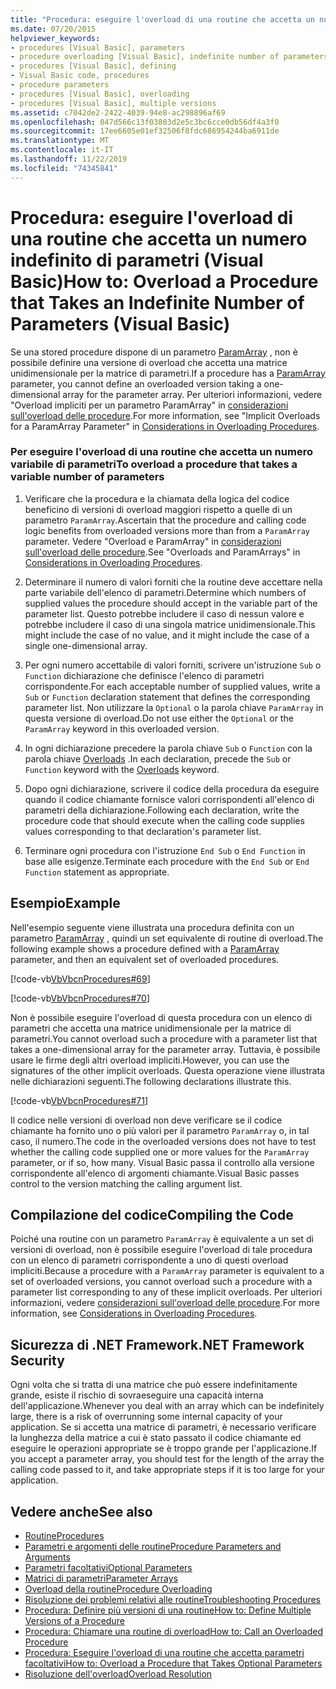 ```yaml
---
title: "Procedura: eseguire l'overload di una routine che accetta un numero indefinito di parametri"
ms.date: 07/20/2015
helpviewer_keywords:
- procedures [Visual Basic], parameters
- procedure overloading [Visual Basic], indefinite number of parameters
- procedures [Visual Basic], defining
- Visual Basic code, procedures
- procedure parameters
- procedures [Visual Basic], overloading
- procedures [Visual Basic], multiple versions
ms.assetid: c7042de2-2422-4039-94e8-ac298896af69
ms.openlocfilehash: 047d566c13f03803d2e5c3bc6cce0db56df4a3f0
ms.sourcegitcommit: 17ee6605e01ef32506f8fdc686954244ba6911de
ms.translationtype: MT
ms.contentlocale: it-IT
ms.lasthandoff: 11/22/2019
ms.locfileid: "74345841"
---
```

# <a name="how-to-overload-a-procedure-that-takes-an-indefinite-number-of-parameters-visual-basic"></a><span data-ttu-id="abb72-102">Procedura: eseguire l'overload di una routine che accetta un numero indefinito di parametri (Visual Basic)</span><span class="sxs-lookup"><span data-stu-id="abb72-102">How to: Overload a Procedure that Takes an Indefinite Number of Parameters (Visual Basic)</span></span>
<span data-ttu-id="abb72-103">Se una stored procedure dispone di un parametro [ParamArray](../../../../visual-basic/language-reference/modifiers/paramarray.md) , non è possibile definire una versione di overload che accetta una matrice unidimensionale per la matrice di parametri.</span><span class="sxs-lookup"><span data-stu-id="abb72-103">If a procedure has a [ParamArray](../../../../visual-basic/language-reference/modifiers/paramarray.md) parameter, you cannot define an overloaded version taking a one-dimensional array for the parameter array.</span></span> <span data-ttu-id="abb72-104">Per ulteriori informazioni, vedere "Overload impliciti per un parametro ParamArray" in [considerazioni sull'overload delle procedure](./considerations-in-overloading-procedures.md).</span><span class="sxs-lookup"><span data-stu-id="abb72-104">For more information, see "Implicit Overloads for a ParamArray Parameter" in [Considerations in Overloading Procedures](./considerations-in-overloading-procedures.md).</span></span>  
  
### <a name="to-overload-a-procedure-that-takes-a-variable-number-of-parameters"></a><span data-ttu-id="abb72-105">Per eseguire l'overload di una routine che accetta un numero variabile di parametri</span><span class="sxs-lookup"><span data-stu-id="abb72-105">To overload a procedure that takes a variable number of parameters</span></span>  
  
1. <span data-ttu-id="abb72-106">Verificare che la procedura e la chiamata della logica del codice beneficino di versioni di overload maggiori rispetto a quelle di un parametro `ParamArray`.</span><span class="sxs-lookup"><span data-stu-id="abb72-106">Ascertain that the procedure and calling code logic benefits from overloaded versions more than from a `ParamArray` parameter.</span></span> <span data-ttu-id="abb72-107">Vedere "Overload e ParamArray" in [considerazioni sull'overload delle procedure](./considerations-in-overloading-procedures.md).</span><span class="sxs-lookup"><span data-stu-id="abb72-107">See "Overloads and ParamArrays" in [Considerations in Overloading Procedures](./considerations-in-overloading-procedures.md).</span></span>  
  
2. <span data-ttu-id="abb72-108">Determinare il numero di valori forniti che la routine deve accettare nella parte variabile dell'elenco di parametri.</span><span class="sxs-lookup"><span data-stu-id="abb72-108">Determine which numbers of supplied values the procedure should accept in the variable part of the parameter list.</span></span> <span data-ttu-id="abb72-109">Questo potrebbe includere il caso di nessun valore e potrebbe includere il caso di una singola matrice unidimensionale.</span><span class="sxs-lookup"><span data-stu-id="abb72-109">This might include the case of no value, and it might include the case of a single one-dimensional array.</span></span>  
  
3. <span data-ttu-id="abb72-110">Per ogni numero accettabile di valori forniti, scrivere un'istruzione `Sub` o `Function` dichiarazione che definisce l'elenco di parametri corrispondente.</span><span class="sxs-lookup"><span data-stu-id="abb72-110">For each acceptable number of supplied values, write a `Sub` or `Function` declaration statement that defines the corresponding parameter list.</span></span> <span data-ttu-id="abb72-111">Non utilizzare la `Optional` o la parola chiave `ParamArray` in questa versione di overload.</span><span class="sxs-lookup"><span data-stu-id="abb72-111">Do not use either the `Optional` or the `ParamArray` keyword in this overloaded version.</span></span>  
  
4. <span data-ttu-id="abb72-112">In ogni dichiarazione precedere la parola chiave `Sub` o `Function` con la parola chiave [Overloads](../../../../visual-basic/language-reference/modifiers/overloads.md) .</span><span class="sxs-lookup"><span data-stu-id="abb72-112">In each declaration, precede the `Sub` or `Function` keyword with the [Overloads](../../../../visual-basic/language-reference/modifiers/overloads.md) keyword.</span></span>  
  
5. <span data-ttu-id="abb72-113">Dopo ogni dichiarazione, scrivere il codice della procedura da eseguire quando il codice chiamante fornisce valori corrispondenti all'elenco di parametri della dichiarazione.</span><span class="sxs-lookup"><span data-stu-id="abb72-113">Following each declaration, write the procedure code that should execute when the calling code supplies values corresponding to that declaration's parameter list.</span></span>  
  
6. <span data-ttu-id="abb72-114">Terminare ogni procedura con l'istruzione `End Sub` o `End Function` in base alle esigenze.</span><span class="sxs-lookup"><span data-stu-id="abb72-114">Terminate each procedure with the `End Sub` or `End Function` statement as appropriate.</span></span>  
  
## <a name="example"></a><span data-ttu-id="abb72-115">Esempio</span><span class="sxs-lookup"><span data-stu-id="abb72-115">Example</span></span>  
 <span data-ttu-id="abb72-116">Nell'esempio seguente viene illustrata una procedura definita con un parametro [ParamArray](../../../../visual-basic/language-reference/modifiers/paramarray.md) , quindi un set equivalente di routine di overload.</span><span class="sxs-lookup"><span data-stu-id="abb72-116">The following example shows a procedure defined with a [ParamArray](../../../../visual-basic/language-reference/modifiers/paramarray.md) parameter, and then an equivalent set of overloaded procedures.</span></span>  
  
 [!code-vb[VbVbcnProcedures#69](~/samples/snippets/visualbasic/VS_Snippets_VBCSharp/VbVbcnProcedures/VB/Class1.vb#69)]  
  
 [!code-vb[VbVbcnProcedures#70](~/samples/snippets/visualbasic/VS_Snippets_VBCSharp/VbVbcnProcedures/VB/Class1.vb#70)]  
  
 <span data-ttu-id="abb72-117">Non è possibile eseguire l'overload di questa procedura con un elenco di parametri che accetta una matrice unidimensionale per la matrice di parametri.</span><span class="sxs-lookup"><span data-stu-id="abb72-117">You cannot overload such a procedure with a parameter list that takes a one-dimensional array for the parameter array.</span></span> <span data-ttu-id="abb72-118">Tuttavia, è possibile usare le firme degli altri overload impliciti.</span><span class="sxs-lookup"><span data-stu-id="abb72-118">However, you can use the signatures of the other implicit overloads.</span></span> <span data-ttu-id="abb72-119">Questa operazione viene illustrata nelle dichiarazioni seguenti.</span><span class="sxs-lookup"><span data-stu-id="abb72-119">The following declarations illustrate this.</span></span>  
  
 [!code-vb[VbVbcnProcedures#71](~/samples/snippets/visualbasic/VS_Snippets_VBCSharp/VbVbcnProcedures/VB/Class1.vb#71)]  
  
 <span data-ttu-id="abb72-120">Il codice nelle versioni di overload non deve verificare se il codice chiamante ha fornito uno o più valori per il parametro `ParamArray` o, in tal caso, il numero.</span><span class="sxs-lookup"><span data-stu-id="abb72-120">The code in the overloaded versions does not have to test whether the calling code supplied one or more values for the `ParamArray` parameter, or if so, how many.</span></span> <span data-ttu-id="abb72-121">Visual Basic passa il controllo alla versione corrispondente all'elenco di argomenti chiamante.</span><span class="sxs-lookup"><span data-stu-id="abb72-121">Visual Basic passes control to the version matching the calling argument list.</span></span>  
  
## <a name="compiling-the-code"></a><span data-ttu-id="abb72-122">Compilazione del codice</span><span class="sxs-lookup"><span data-stu-id="abb72-122">Compiling the Code</span></span>  
 <span data-ttu-id="abb72-123">Poiché una routine con un parametro `ParamArray` è equivalente a un set di versioni di overload, non è possibile eseguire l'overload di tale procedura con un elenco di parametri corrispondente a uno di questi overload impliciti.</span><span class="sxs-lookup"><span data-stu-id="abb72-123">Because a procedure with a `ParamArray` parameter is equivalent to a set of overloaded versions, you cannot overload such a procedure with a parameter list corresponding to any of these implicit overloads.</span></span> <span data-ttu-id="abb72-124">Per ulteriori informazioni, vedere [considerazioni sull'overload delle procedure](./considerations-in-overloading-procedures.md).</span><span class="sxs-lookup"><span data-stu-id="abb72-124">For more information, see [Considerations in Overloading Procedures](./considerations-in-overloading-procedures.md).</span></span>  
  
## <a name="net-framework-security"></a><span data-ttu-id="abb72-125">Sicurezza di .NET Framework</span><span class="sxs-lookup"><span data-stu-id="abb72-125">.NET Framework Security</span></span>  
 <span data-ttu-id="abb72-126">Ogni volta che si tratta di una matrice che può essere indefinitamente grande, esiste il rischio di sovraeseguire una capacità interna dell'applicazione.</span><span class="sxs-lookup"><span data-stu-id="abb72-126">Whenever you deal with an array which can be indefinitely large, there is a risk of overrunning some internal capacity of your application.</span></span> <span data-ttu-id="abb72-127">Se si accetta una matrice di parametri, è necessario verificare la lunghezza della matrice a cui è stato passato il codice chiamante ed eseguire le operazioni appropriate se è troppo grande per l'applicazione.</span><span class="sxs-lookup"><span data-stu-id="abb72-127">If you accept a parameter array, you should test for the length of the array the calling code passed to it, and take appropriate steps if it is too large for your application.</span></span>  
  
## <a name="see-also"></a><span data-ttu-id="abb72-128">Vedere anche</span><span class="sxs-lookup"><span data-stu-id="abb72-128">See also</span></span>

- [<span data-ttu-id="abb72-129">Routine</span><span class="sxs-lookup"><span data-stu-id="abb72-129">Procedures</span></span>](./index.md)
- [<span data-ttu-id="abb72-130">Parametri e argomenti delle routine</span><span class="sxs-lookup"><span data-stu-id="abb72-130">Procedure Parameters and Arguments</span></span>](./procedure-parameters-and-arguments.md)
- [<span data-ttu-id="abb72-131">Parametri facoltativi</span><span class="sxs-lookup"><span data-stu-id="abb72-131">Optional Parameters</span></span>](./optional-parameters.md)
- [<span data-ttu-id="abb72-132">Matrici di parametri</span><span class="sxs-lookup"><span data-stu-id="abb72-132">Parameter Arrays</span></span>](./parameter-arrays.md)
- [<span data-ttu-id="abb72-133">Overload della routine</span><span class="sxs-lookup"><span data-stu-id="abb72-133">Procedure Overloading</span></span>](./procedure-overloading.md)
- [<span data-ttu-id="abb72-134">Risoluzione dei problemi relativi alle routine</span><span class="sxs-lookup"><span data-stu-id="abb72-134">Troubleshooting Procedures</span></span>](./troubleshooting-procedures.md)
- [<span data-ttu-id="abb72-135">Procedura: Definire più versioni di una routine</span><span class="sxs-lookup"><span data-stu-id="abb72-135">How to: Define Multiple Versions of a Procedure</span></span>](./how-to-define-multiple-versions-of-a-procedure.md)
- [<span data-ttu-id="abb72-136">Procedura: Chiamare una routine di overload</span><span class="sxs-lookup"><span data-stu-id="abb72-136">How to: Call an Overloaded Procedure</span></span>](./how-to-call-an-overloaded-procedure.md)
- [<span data-ttu-id="abb72-137">Procedura: Eseguire l'overload di una routine che accetta parametri facoltativi</span><span class="sxs-lookup"><span data-stu-id="abb72-137">How to: Overload a Procedure that Takes Optional Parameters</span></span>](./how-to-overload-a-procedure-that-takes-optional-parameters.md)
- [<span data-ttu-id="abb72-138">Risoluzione dell'overload</span><span class="sxs-lookup"><span data-stu-id="abb72-138">Overload Resolution</span></span>](./overload-resolution.md)
